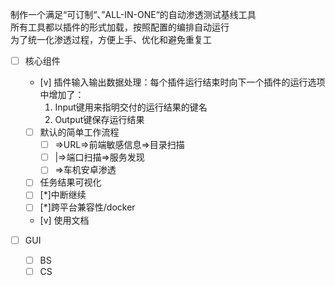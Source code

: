 制作一个满足“可订制“、”ALL-IN-ONE“的自动渗透测试基线工具  
所有工具都以插件的形式加载，按照配置的编排自动运行  
为了统一化渗透过程，方便上手、优化和避免重复工  

- [ ] 核心组件
    - [v] 插件输入输出数据处理：每个插件运行结束时向下一个插件的运行选项中增加了：
        1. Input键用来指明交付的运行结果的键名
        2. Output键保存运行结果
    - [ ] 默认的简单工作流程
        - [ ] =>URL=>前端敏感信息=>目录扫描
        - [ ] |=>端口扫描=>服务发现
        - [ ] =>车机安卓渗透
    - [ ] 任务结果可视化
    - [ ] [*]中断继续
    - [ ] [*]跨平台兼容性/docker
    - [v] 使用文档



- [ ] GUI
    - [ ] BS
    - [ ] CS
